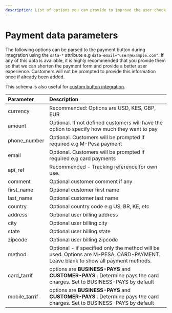 ```yaml
---
description: List of options you can provide to improve the user check out experience.
---
```


# Payment data parameters

The following options can be parsed to the payment button during integration using the `data-*` attribute e.g `data-email="user@example.com"`. If any of this data is available, it is highly recommended that you provide them so that we can shorten the payment form and provide a better user experience. Customers will not be prompted to provide this information once if already been added.

This schema is also useful for [custom button integration](using-a-custom-button.md).

| Parameter | Description |
| :--- | :--- |
| currency | Recommended: Options are USD, KES, GBP, EUR |
| amount | Optional. If not defined customers will have the option to specify how much they want to pay |
| phone\_number | Optional. Customers will be prompted if required e.g M-Pesa payment |
| email | Optional. Customers will be prompted if required e.g card payments |
| api\_ref | Recommended - Tracking reference for own use.  |
| comment | Optional customer comment if any |
| first\_name | Optional customer first name |
| last\_name | Optional customer last name |
| country | Optional country code e.g US, BR, KE, etc |
| address | Optional user billing address |
| city | Optional user billing city |
| state | Optional user billing state |
| zipcode | Optional user billing zipcode |
| method | Optional - if specified only the method will be used. Options are M-PESA, CARD-PAYMENT. Leave blank to show all payment methods. |
| card\_tarrif | options are **BUSINESS-PAYS** and **CUSTOMER-PAYS** . Determine pays the card charges. Set to BUSINESS-PAYS by default |
| mobile\_tarrif | options are **BUSINESS-PAYS** and **CUSTOMER-PAYS** . Determine pays the card charges. Set to BUSINESS-PAYS by default |

